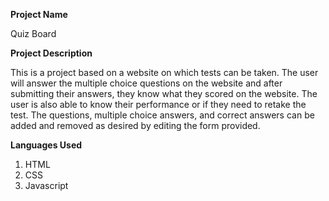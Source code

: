 **Project Name**

Quiz Board

**Project Description**

This is a project based on a website on which tests can be taken. The user will answer the multiple choice questions on the website and after submitting their answers, they know what they scored on the website. The user is also able to know their performance or if they need to retake the test.
The questions, multiple choice answers, and correct answers can be added and removed as desired by editing the form provided.

**Languages Used**
1. HTML
2. CSS
3. Javascript
